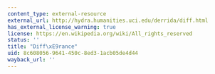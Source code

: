```yaml
---
content_type: external-resource
external_url: http://hydra.humanities.uci.edu/derrida/diff.html
has_external_license_warning: true
license: https://en.wikipedia.org/wiki/All_rights_reserved
status: ''
title: "Diff\xE9rance"
uid: 8c608056-9641-450c-8ed3-1acb05de4d44
wayback_url: ''
---
```

